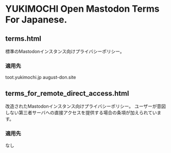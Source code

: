 # YUKIMOCHI Open Mastodon Terms For Japanese.

## terms.html
標準のMastodonインスタンス向けプライバシーポリシー。

### 適用先
toot.yukimochi.jp
august-don.site

## terms_for_remote_direct_access.html
改造されたMastodonインスタンス向けプライバシーポリシー。
ユーザーが意図しない第三者サーバへの直接アクセスを提供する場合の条項が加えられています。

### 適用先
なし
